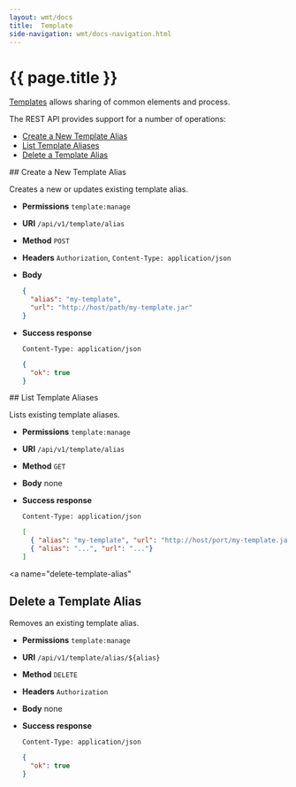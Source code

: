 ```yaml
---
layout: wmt/docs
title:  Template
side-navigation: wmt/docs-navigation.html
---
```


# {{ page.title }} 

[Templates](../templates/index.html) allows sharing of common elements and
process.

The REST API provides support for a number of operations:

- [Create a New Template Alias](#create-template-alias)
- [List Template Aliases](#list-template-aliases)
- [Delete a Template Alias](#delete-a-template-alias)

<a name="create-template-alias"/>
## Create a New Template Alias

Creates a new or updates existing template alias.

* **Permissions** `template:manage`
* **URI** `/api/v1/template/alias`
* **Method** `POST`
* **Headers** `Authorization`, `Content-Type: application/json`
* **Body**
    ```json
    {
      "alias": "my-template",
      "url": "http://host/path/my-template.jar"
    }
    ```
* **Success response**
    ```
    Content-Type: application/json
    ```

    ```json
    {
      "ok": true
    }
    ```

<a name="list-template-aliases"/>
## List Template Aliases

Lists existing template aliases.

* **Permissions** `template:manage`
* **URI** `/api/v1/template/alias`
* **Method** `GET`
* **Body**
    none
* **Success response**
    ```
    Content-Type: application/json
    ```

    ```json
    [
      { "alias": "my-template", "url": "http://host/port/my-template.jar"},
      { "alias": "...", "url": "..."}
    ]
    ```

<a name="delete-template-alias"
## Delete a Template Alias

Removes an existing template alias.

* **Permissions** `template:manage`
* **URI** `/api/v1/template/alias/${alias}`
* **Method** `DELETE`
* **Headers** `Authorization`
* **Body**
    none
* **Success response**
    ```
    Content-Type: application/json
    ```

    ```json
    {
      "ok": true
    }
    ```
